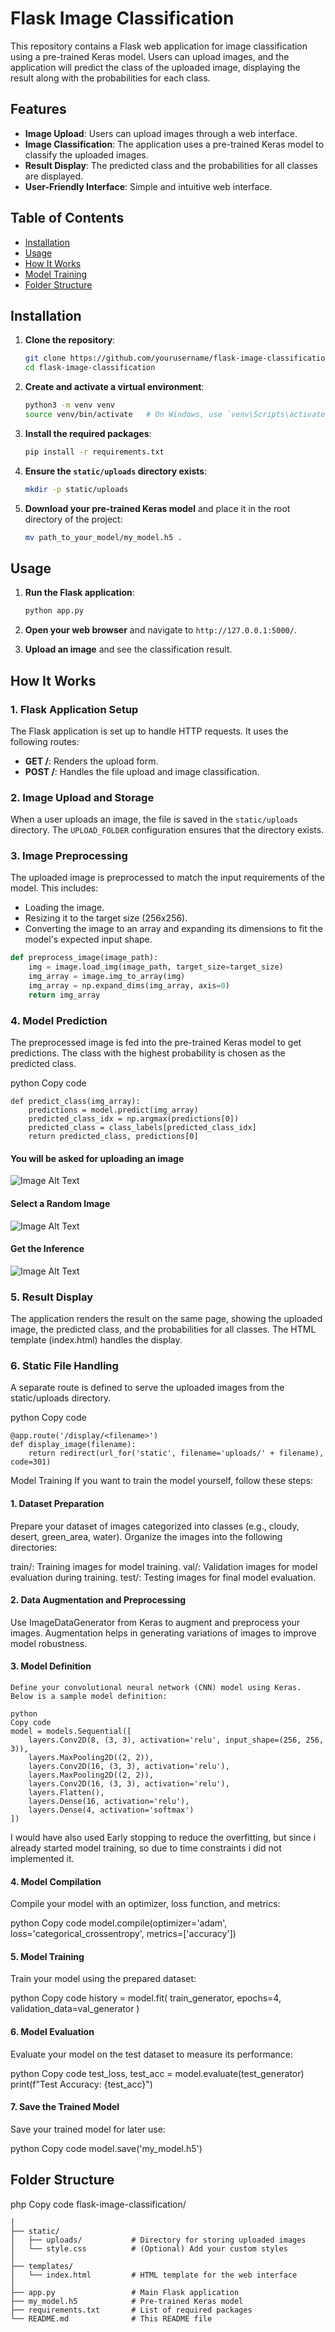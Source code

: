 # Flask Image Classification


This repository contains a Flask web application for image classification using a pre-trained Keras model. Users can upload images, and the application will predict the class of the uploaded image, displaying the result along with the probabilities for each class.

## Features

- **Image Upload**: Users can upload images through a web interface.
- **Image Classification**: The application uses a pre-trained Keras model to classify the uploaded images.
- **Result Display**: The predicted class and the probabilities for all classes are displayed.
- **User-Friendly Interface**: Simple and intuitive web interface.

## Table of Contents

- [Installation](#installation)
- [Usage](#usage)
- [How It Works](#how-it-works)
- [Model Training](#model-training)
- [Folder Structure](#folder-structure)


## Installation

1. **Clone the repository**:
    ```sh
    git clone https://github.com/yourusername/flask-image-classification.git
    cd flask-image-classification
    ```

2. **Create and activate a virtual environment**:
    ```sh
    python3 -m venv venv
    source venv/bin/activate   # On Windows, use `venv\Scripts\activate`
    ```

3. **Install the required packages**:
    ```sh
    pip install -r requirements.txt
    ```

4. **Ensure the `static/uploads` directory exists**:
    ```sh
    mkdir -p static/uploads
    ```

5. **Download your pre-trained Keras model** and place it in the root directory of the project:
    ```sh
    mv path_to_your_model/my_model.h5 .
    ```

## Usage

1. **Run the Flask application**:
    ```sh
    python app.py
    ```

2. **Open your web browser** and navigate to `http://127.0.0.1:5000/`.

3. **Upload an image** and see the classification result.

## How It Works

### 1. Flask Application Setup

The Flask application is set up to handle HTTP requests. It uses the following routes:
- **GET /**: Renders the upload form.
- **POST /**: Handles the file upload and image classification.

### 2. Image Upload and Storage

When a user uploads an image, the file is saved in the `static/uploads` directory. The `UPLOAD_FOLDER` configuration ensures that the directory exists.

### 3. Image Preprocessing

The uploaded image is preprocessed to match the input requirements of the model. This includes:
- Loading the image.
- Resizing it to the target size (256x256).
- Converting the image to an array and expanding its dimensions to fit the model's expected input shape.

```python
def preprocess_image(image_path):
    img = image.load_img(image_path, target_size=target_size)
    img_array = image.img_to_array(img)
    img_array = np.expand_dims(img_array, axis=0)
    return img_array
```

### 4. Model Prediction

The preprocessed image is fed into the pre-trained Keras model to get predictions. The class with the highest probability is chosen as the predicted class.

python
Copy code
```
def predict_class(img_array):
    predictions = model.predict(img_array)
    predicted_class_idx = np.argmax(predictions[0])
    predicted_class = class_labels[predicted_class_idx]
    return predicted_class, predictions[0]

```
#### You will be asked for uploading an image
![Image Alt Text](https://github.com/VANSH-Chugh/Satellite-Image-Classification/blob/main/output/1.png)

#### Select a Random Image
![Image Alt Text](https://github.com/VANSH-Chugh/Satellite-Image-Classification/blob/main/output/2.png)


#### Get the Inference
![Image Alt Text](https://github.com/VANSH-Chugh/Satellite-Image-Classification/blob/main/output/3.png)

### 5. Result Display
The application renders the result on the same page, showing the uploaded image, the predicted class, and the probabilities for all classes. The HTML template (index.html) handles the display.

### 6. Static File Handling
A separate route is defined to serve the uploaded images from the static/uploads directory.

python
Copy code
```
@app.route('/display/<filename>')
def display_image(filename):
    return redirect(url_for('static', filename='uploads/' + filename), code=301)
```
Model Training
If you want to train the model yourself, follow these steps:

#### 1. Dataset Preparation
Prepare your dataset of images categorized into classes (e.g., cloudy, desert, green_area, water). Organize the images into the following directories:

train/: Training images for model training.
val/: Validation images for model evaluation during training.
test/: Testing images for final model evaluation.
#### 2. Data Augmentation and Preprocessing
Use ImageDataGenerator from Keras to augment and preprocess your images. Augmentation helps in generating variations of images to improve model robustness.

#### 3. Model Definition
```
Define your convolutional neural network (CNN) model using Keras. Below is a sample model definition:

python
Copy code
model = models.Sequential([
    layers.Conv2D(8, (3, 3), activation='relu', input_shape=(256, 256, 3)),
    layers.MaxPooling2D((2, 2)),
    layers.Conv2D(16, (3, 3), activation='relu'),
    layers.MaxPooling2D((2, 2)),
    layers.Conv2D(16, (3, 3), activation='relu'),
    layers.Flatten(),
    layers.Dense(16, activation='relu'),
    layers.Dense(4, activation='softmax')
])

```

I would have also used Early stopping to reduce the overfitting, but since i already started model training, so due to time constraints i did not implemented it.

#### 4. Model Compilation
Compile your model with an optimizer, loss function, and metrics:

python
Copy code
model.compile(optimizer='adam',
              loss='categorical_crossentropy',
              metrics=['accuracy'])
#### 5. Model Training
Train your model using the prepared dataset:

python
Copy code
history = model.fit(
    train_generator,
    epochs=4,
    validation_data=val_generator
)
#### 6. Model Evaluation
Evaluate your model on the test dataset to measure its performance:

python
Copy code
test_loss, test_acc = model.evaluate(test_generator)
print(f"Test Accuracy: {test_acc}")
#### 7. Save the Trained Model
Save your trained model for later use:

python
Copy code
model.save('my_model.h5')
## Folder Structure
php
Copy code
flask-image-classification/
```
│
├── static/
│   ├── uploads/           # Directory for storing uploaded images
│   └── style.css          # (Optional) Add your custom styles
│
├── templates/
│   └── index.html         # HTML template for the web interface
│
├── app.py                 # Main Flask application
├── my_model.h5            # Pre-trained Keras model
├── requirements.txt       # List of required packages
└── README.md              # This README file
```

